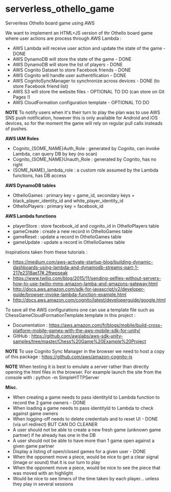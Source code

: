# serverless_othello_game
Serverless Othello board game using AWS


We want to implement an HTML+JS version of thr Othello board game where user actions are process through AWS Lambda :
* AWS Lambda will receive user action and update the state of the game - DONE
* AWS DynamoDB will store the state of the game - DONE
* AWS DynamoDB will store the list of players - DONE
* AWS Cognito Dataset to store Facebook friends - DONE
* AWS Cognito will handle user authentification - DONE
* AWS CognitoSyncManager to synchronize across devices - DONE (to store Facebook friend list)
* AWS S3 will store the website files - OPTIONAL TO DO (can store on Git Pages !)
* AWS CloudFormation configuration template - OPTIONAL TO DO


**NOTE** To notify users when it's their turn to play the plan was to use AWS SNS push notification, however this is only available for Android and iOS devices, so for the moment the game will rely on regular pull calls insteads of pushes.


**AWS IAM Roles**
* Cognito_{SOME_NAME}Auth_Role : generated by Cognito, can invoke Lambda, can query DB by key (no scan)
* Cognito_{SOME_NAME}Unauth_Role : generated by Cognito, has no right
* {SOME_NAME}_lambda_role : a custom role assumed by the Lambda functions, has DB access


**AWS DynamoDB tables**
* OthelloGames : primary key = game_id, secondary keys = black_player_identity_id and white_player_identity_id
* OthelloPlayers : primary key = facebook_id


**AWS Lambda functions**
* playerStore : store facebook_id and cognito_id in OthelloPlayers table
* gameCreate : create a new record in OthelloGames table
* gameReset : update a record in OthelloGames table
* gameUpdate : update a record in OthelloGames table


Inspirations taken from these tutorials :
* https://medium.com/aws-activate-startup-blog/building-dynamic-dashboards-using-lambda-and-dynamodb-streams-part-1-217e2318ae17#.2ftwpseak
* https://www.twilio.com/blog/2015/11/sending-selfies-without-servers-how-to-use-twilio-mms-amazon-lamba-and-amazons-gateway.html
* http://docs.aws.amazon.com/sdk-for-javascript/v2/developer-guide/browser-invoke-lambda-function-example.html
* http://docs.aws.amazon.com/cognito/latest/developerguide/google.html


To save all the AWS configurations one can use a template file such as ChessGameCloudFormationTemplate.template in this project :
* Documentation : https://aws.amazon.com/fr/blogs/mobile/build-cross-platform-mobile-games-with-the-aws-mobile-sdk-for-unity/
* GitHub : https://github.com/awslabs/aws-sdk-unity-samples/tree/master/Chess%20Game%20Example%20Project


**NOTE**
To use Cognito Sync Manager in the browser we need to host a copy of this package :
https://github.com/aws/amazon-cognito-js


**NOTE**
When testing it is best to emulate a server rather than directly opening the html files in the browser.
For example launch the site from the console with :
python -m SimpleHTTPServer


**Misc.**
* When creating a game needs to pass identityId to Lambda function to record the 2 game owners - DONE
* When loading a game needs to pass identityId to Lambda to check against game owners
* When logging-off needs to delete credentials and to reset UI - DONE (via url redirect) BUT CAN DO CLEANER
* A user should not be able to create a new fresh game (unknown game partner) if he already has one in the DB
* A user should not be able to have more than 1 game open against a given game partner
* Display a listing of open/closed games for a given user - DONE
* When the opponent move a piece, would be nice to get a clear signal (image or sound) that it is our turn to play
* When the opponent move a piece, would be nice to see the piece that was moved with an highlight
* Would be nice to see timers of the time taken by each player... unless they play in several sessions


